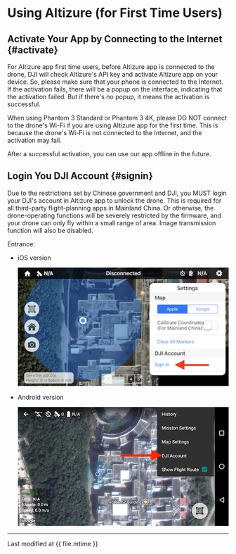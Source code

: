 # Using Altizure (for First Time Users)

## Activate Your App by Connecting to the Internet {#activate}

For Altizure app first time users, before Altizure app is connected to the drone, DJI will check Altizure's API key and activate Altizure app on your device. So, please make sure that your phone is connected to the Internet. If the activation fails, there will be a popup on the interface, indicating that the activation failed. But if there's no popup, it means the activation is successful.

When using Phantom 3 Standard or Phantom 3 4K, please DO NOT connect to the drone's Wi-Fi if you are using Altizure app for the first time. This is because the drone's Wi-Fi is not connected to the Internet, and the activation may fail.

After a successful activation, you can use our app offline in the future.
 
## Login You DJI Account {#signin}

Due to the restrictions set by Chinese government and DJI, you MUST login your DJI's account in Altizure app to unlock the drone. This is required for all third-party flight-planning apps in Mainland China. Or otherwise, the drone-operating functions will be severely restricted by the firmware, and your drone can only fly within a small range of area. Image transmission function will also be disabled.

Entrance:

* iOS version

    ![iOS-entrance](../../assets/signin-dji-ios.jpg)

* Android version

    ![Android-entrance](../../assets/signin-dji-android.jpg)

---

Last modified at {{ file.mtime }}